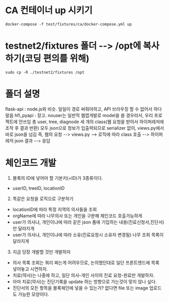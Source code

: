 # CA 컨테이너 up 시키기
```
docker-compose -f test/fixtures/ca/docker-compose.yml up
```

# testnet2/fixtures 폴더 --> /opt에 복사하기(코딩 편의를 위해)
```
sudo cp -R ./testnet2/fixtures /opt
```

# 폴더 설명
flask-api : node.js와 비슷. 일일이 경로 써줘야하고, API 브라우징 할 수 없어서 하다 말음
hfl_pyapi : 장고. nouser는 일반적 웹앱개발로 model을 쓸 경우라서, 우리 프로젝트에 안쓰임
총 user, tree, diagnode 세 개의 class(웹 요청을 받아서 하이퍼레저에 조작 후 결과 반환)
모두 json으로 정보가 입출력되므로 serializer 없이, views.py에서 바로 json을 넘김
즉, 웹의 요청 --> views.py --> 로직에 따라 class 호출 --> 하이퍼레저 json 결과 --> 응답

# 체인코드 개발
1. 블록의 ID에 넣어야 할 기본키(=ID)가 3종류이다.
- userID, treeID, locationID

2. 똑같은 요청을 로직으로 구분하기
- locationID에 따라 특정 지역의 의사들을 조회
- orgName에 따라 나무의사 또는 개인을 구분해 체인코드 호출가능하게
- user가 의사냐, 개인이냐에 따라 같은 json 폼에 기입하는 내용(진료신청서,진단서)만 달라지게
- user가 의사냐, 개인이냐에 따라 소유(진료요청시 소유자 변경됨) 나무 조회 목록이 달라지게

3. 지금 당장 개발할 것만 개발하자
- 의사 목록 조회는 쿼리 짜는게 어려우므로, 논의했던대로 일단 프론트엔드에 목록 넣어놓고 시연하자.
- 치료(약사)는 나중에 하고, 일단 의사-개인 사이의 진료 요청-완료만 개발하자.
- 아마 치료(약사)는 진단기록을 update 하는 방향으로 가는것이 맞지 않나 싶다.
- 진단서의 모든 항목을 블록체인에 넣을 수 있는가? 없다면 file 또는 image 업로드도 가능한 모양이다.




